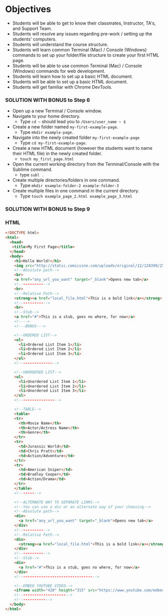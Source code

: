 # Objectives

* Students will be able to get to know their classmates, Instructor, TA's, and Support Team.
* Students will resolve any issues regarding pre-work / setting up the students' computers.
* Students will understand the course structure.
* Students will learn common Terminal (Mac) / Console (Windows) commands to set up your folder/file structure to create your first HTML page.
* Students will be able to use common Terminal (Mac) / Console (Windows) commands for web development.
* Students will learn how to set up a basic HTML document.
* Students will be able to set up a basic HTML document.
* Students will get familiar with Chrome DevTools.

### SOLUTION WITH BONUS to Step 6
* Open up a new Terminal / Console window.
* Navigate to your home directory.
  * Type `cd ~` should lead you to `/Users/user_name ~ $`
* Create a new folder named `my-first-example-page`.
  * Type `mkdir example-page`.
* Navigate into the newly created folder `my-first-example-page`
  * Type `cd my-first-example-page`.
* Create a new HTML document (however the students want to name their HTML file) in the newly created folder.
  * `touch my_first_page.html`
* Open the current working directory from the Terminal/Console with the Sublime command.
  * type `subl .`
* Create multiple directories/folders in one command.
  * Type `mkdir example-folder-2 example-folder-3`
* Create multiple files in one command in the current directory.
  * Type `touch example_page_2.html example_page_3.html`

### SOLUTION WITH BONUS to Step 9
  ### HTML
  ```html
  <!DOCTYPE html>
  <html>
    <head>
     <title>My First Page</title>
    </head>
    <body>
      <h1>Hello World!</h1>
      <img src="http://static.comicvine.com/uploads/original/12/128399/2509558-arts-tron-props-584.jpg" alt="image" />
      <!--Absolute path-->
      <br>
      <a href="any_url_you_want" target="_blank">Opens new tab</a>
      <!------------->
      <br>
      <!--Relative Path-->
      <strong><a href="local_file.html">This is a bold link</a></strong>
      <!------------->
      <br>
      <!--Stub-->
      <a href="#">This is a stub, goes no where, for now</a>
      <!---->
      <!---BONUS--->

      <!--ORDERED LIST-->
      <ol>
        <li>Ordered List Item 1</li>
        <li>Ordered List Item 2</li>
        <li>Ordered List Item 3</li>
      </ol>
      <!----------------->

      <!--UNORDERED LIST-->
      <ul>
        <li>Unordered List Item 1</li>
        <li>Unordered List Item 2</li>
        <li>Unordered List Item 3</li>
      </ul>
      <!------------------>

      <!--TABLE-->
      <table>
      <tr>
        <th>Movie Name</th>
        <th>Actor/Actress Name</th>
        <th>Genre</th>
      </tr>
      <tr>
        <td>Jurassic World</td>
        <td>Chris Pratt</td>
        <td>Action/Adventure</td>
      </tr>
      <tr>
        <td>American Sniper</td>
        <td>Bradley Cooper</td>
        <td>Action/Drama</td>
      </tr>
      </table>
      <!--------->

      <!--ALTERNATE WAY TO SEPARATE LINKS-->
      <!--You can use a div or an alternate way of your choosing-->
      <!--Absolute path-->
      <div>
        <a href="any_url_you_want" target="_blank">Opens new tab</a>
      </div>
      <!------------->
      <!--Relative Path-->
      <div>
        <strong><a href="local_file.html">This is a bold link</a></strong>
      </div>
      <!------------->
      <!--Stub-->
      <div>
        <a href="#">This is a stub, goes no where, for now</a>
      </div>
      <!----------------------------------->

      <!--EMBED YOUTUBE VIDEO-->
      <iframe width="420" height="315" src="https://www.youtube.com/embed/J---aiyznGQ" frameborder="0" allowfullscreen></iframe>
      <!----------------------->
      <!-------------->
    </body>
  </html>
  ```